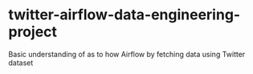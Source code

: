 # twitter-airflow-data-engineering-project
Basic understanding of as to how Airflow by fetching data using Twitter dataset
